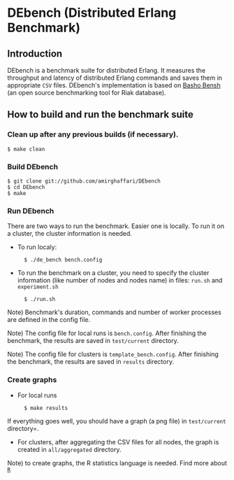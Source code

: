 DEbench (Distributed Erlang Benchmark)
======================================

Introduction
------------

DEbench is a benchmark suite for distributed Erlang. It measures the throughput and latency of distributed Erlang commands and saves them in appropriate `CSV` files. 
DEbench's implementation is based on [Basho Bensh](https://github.com/basho/basho_bench) (an open source benchmarking tool for Riak database).

How to build and run the benchmark suite 
----------------------------------------

### Clean up after any previous builds (if necessary).

	$ make clean


### Build DEbench

	$ git clone git://github.com/amirghaffari/DEbench
	$ cd DEbench
	$ make


### Run DEbench

There are two ways to run the benchmark. Easier one is locally. To run it on a cluster, the cluster information is needed.

* To run localy:

		$ ./de_bench bench.config

* To run the benchmark on a cluster, you need to specify the cluster information (like number of nodes and nodes name) in files: `run.sh` and `experiment.sh`

		$ ./run.sh


Note) Benchmark's duration, commands and number of worker processes are defined in the config file.

Note) The config file for local runs is `bench.config`. After finishing the benchmark, the results are saved in `test/current` directory.

Note) The config file for clusters is `template_bench.config`. After finishing the benchmark, the results are saved in `results` directory.

### Create graphs

* For local runs

		$ make results

If everything goes well, you should have a graph (a png file) in `test/current` directory=. 

* For clusters, after aggregating the CSV files for all nodes, the graph is created in `all/aggregated` directory.

Note) to create graphs, the R statistics language is needed. Find more about [`R`](http://www.r-project.org/)
